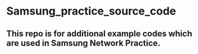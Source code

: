 # Samsung_practice_source_code

## This repo is for additional example codes which are used in Samsung Network Practice.
